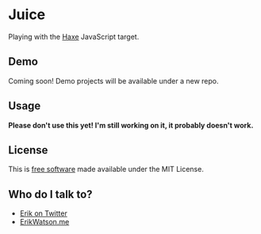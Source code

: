 # Juice #

Playing with the [Haxe](http://haxe.org) JavaScript target.


## Demo ##

Coming soon! Demo projects will be available under a new repo. 


## Usage ##

__Please don't use this yet! I'm still working on it, it probably doesn't work.__


## License ##

This is [free software](https://www.gnu.org/philosophy/free-sw.html) made available under the MIT License.


## Who do I talk to? ##

* [Erik on Twitter](https://twitter.com/championchap)
* [ErikWatson.me](https://erikwatson.me)